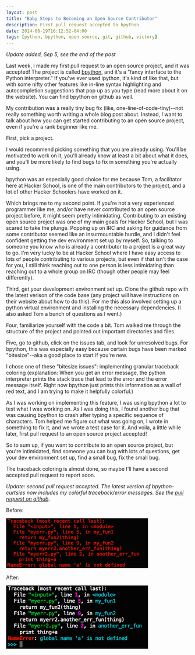 ```yaml
---
layout: post
title: "Baby Steps to Becoming an Open Source Contributor"
description: First pull request accepted to bpython
date: 2014-08-19T16:12:52-04:00
tags: [python, bpython, open source, git, github, victory]
---
```

*Update added, Sep 5, see the end of the post*<br>


Last week, I made my first pull request to an open source project, and it was accepted! The project is called [bpython](http://bpython-interpreter.org/), and it's a "fancy interface to the Python interpreter." If you've ever used ipython, it's kind of like that, but with some nifty other features like in-line syntax highlighting and autocompletion suggestions that pop up as you type (read more about it on the website). You can find bpython on github as well. 

My contribution was a really tiny bug fix (like, one-line-of-code-tiny)--not really something worth writing a whole blog post about. Instead, I want to talk about how you can get started contributing to an open source project, even if you're a rank beginner like me. 

First, pick a project.

I would recommend picking something that you are already using. You'll be motivated to work on it, you'll already know at least a bit about what it does, and you'll be more likely to find bugs to fix in something you're actually using.

bpython was an especially good choice for me because Tom, a facilitator here at Hacker School, is one of the main contributors to the project, and a lot of other Hacker Schoolers have worked on it. 

Which brings me to my second point. If you're not a very experienced programmer like me, and/or have never contributed to an open source project before, it might seem pretty intimidating. Contributing to an existing open source project was one of my main goals for Hacker School, but I was scared to take the plunge. Popping up on IRC and asking for guidance from some contributor seemed like an insurmountable hurdle, and I didn't feel confident getting the dev environment set up by myself. So, talking to someone you know who is already a contributor to a project is a great way to go. I'm very lucky to be at Hacker School where I have easy access to lots of people contributing to various projects, but even if that isn't the case for you, I still think reaching out to one person is less intimidating than reaching out to a whole group on IRC (though other people may feel differently).

Third, get your development environment set up. Clone the github repo with the latest verison of the code base (any project will have instructions on their website about how to do this). For me this also involved setting up a python virtual environment and installing the necessary dependencies. (I also asked Tom a bunch of questions as I went.)

Four, familiarize yourself with the code a bit. Tom walked me through the structure of the project and pointed out important directories and files. 

Five, go to github, click on the issues tab, and look for unresolved bugs. For bpython, this was especially easy because certain bugs have been marked "bitesize"--aka a good place to start if you're new.

I chose one of these "bitesize issues": implementing granular traceback coloring (explanation: When you get an error message, the python interpreter prints the stack trace that lead to the error and the error message itself. Right now bpython just prints this information as a wall of red text, and I am trying to make it helpfully colorful.)

As I was working on implementing this feature, I was using bpython a lot to test what I was working on. As I was doing this, I found another bug that was causing bpython to crash after typing a specific sequence of characters. Tom helped me figure out what was going on, I wrote in something to fix it, and we wrote a test case for it. And voila, a little while later, first pull request to an open source project accepted!

So to sum up, if you want to contribute to an open source project, but you're intimidated, find someone you can bug with lots of questions, get your dev environment set up, find a small bug, fix the small bug. 

The traceback coloring is almost done, so maybe I'll have a second accepted pull request to report soon.<br>


*Update: second pull request accepted. The latest version of bpython-curtsies now includes my colorful traceback/error messages. See the [pull request on github](https://github.com/bpython/bpython/pull/368).*

Before:

![a wall of red text](../images/bpython3.png)

After:

![helpful colors](../images/bpython4.png)

